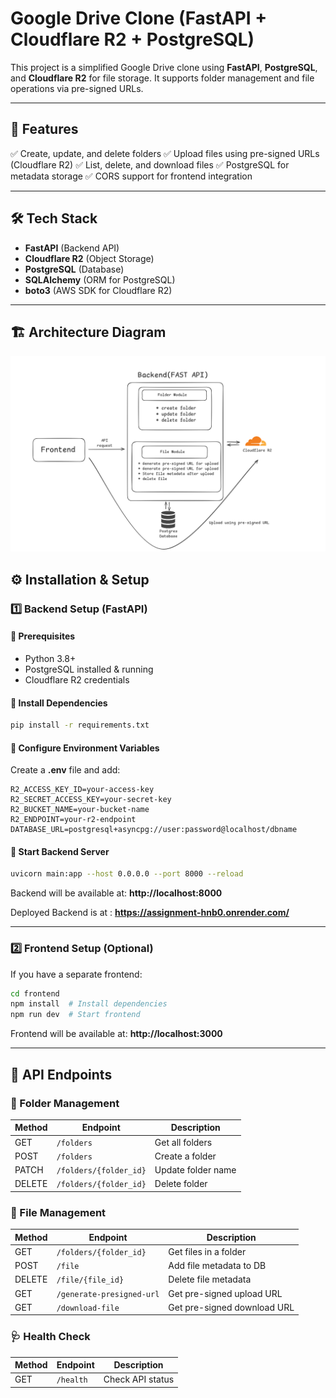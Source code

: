 # Google Drive Clone (FastAPI + Cloudflare R2 + PostgreSQL)

This project is a simplified Google Drive clone using **FastAPI**, **PostgreSQL**, and **Cloudflare R2** for file storage. It supports folder management and file operations via pre-signed URLs.

---

## 🚀 Features

✅ Create, update, and delete folders
✅ Upload files using pre-signed URLs (Cloudflare R2)
✅ List, delete, and download files
✅ PostgreSQL for metadata storage
✅ CORS support for frontend integration

---

## 🛠️ Tech Stack

- **FastAPI** (Backend API)
- **Cloudflare R2** (Object Storage)
- **PostgreSQL** (Database)
- **SQLAlchemy** (ORM for PostgreSQL)
- **boto3** (AWS SDK for Cloudflare R2)

---

## 🏗️ Architecture Diagram

![Architecture](./image.png)

## ⚙️ Installation & Setup

### 1️⃣ Backend Setup (FastAPI)

#### 🔹 Prerequisites

- Python 3.8+
- PostgreSQL installed & running
- Cloudflare R2 credentials

#### 🔹 Install Dependencies

```bash
pip install -r requirements.txt
```

#### 🔹 Configure Environment Variables

Create a **.env** file and add:

```
R2_ACCESS_KEY_ID=your-access-key
R2_SECRET_ACCESS_KEY=your-secret-key
R2_BUCKET_NAME=your-bucket-name
R2_ENDPOINT=your-r2-endpoint
DATABASE_URL=postgresql+asyncpg://user:password@localhost/dbname
```

#### 🔹 Start Backend Server

```bash
uvicorn main:app --host 0.0.0.0 --port 8000 --reload
```

Backend will be available at: **http://localhost:8000**

Deployed Backend is at : **https://assignment-hnb0.onrender.com/**

---

### 2️⃣ Frontend Setup (Optional)

If you have a separate frontend:

```bash
cd frontend
npm install  # Install dependencies
npm run dev  # Start frontend
```

Frontend will be available at: **http://localhost:3000**

---

## 🔗 API Endpoints

### 📁 Folder Management

| Method | Endpoint               | Description        |
| ------ | ---------------------- | ------------------ |
| GET    | `/folders`             | Get all folders    |
| POST   | `/folders`             | Create a folder    |
| PATCH  | `/folders/{folder_id}` | Update folder name |
| DELETE | `/folders/{folder_id}` | Delete folder      |

### 📄 File Management

| Method | Endpoint                  | Description                 |
| ------ | ------------------------- | --------------------------- |
| GET    | `/folders/{folder_id}`    | Get files in a folder       |
| POST   | `/file`                   | Add file metadata to DB     |
| DELETE | `/file/{file_id}`         | Delete file metadata        |
| GET    | `/generate-presigned-url` | Get pre-signed upload URL   |
| GET    | `/download-file`          | Get pre-signed download URL |

### 🩺 Health Check

| Method | Endpoint  | Description      |
| ------ | --------- | ---------------- |
| GET    | `/health` | Check API status |
